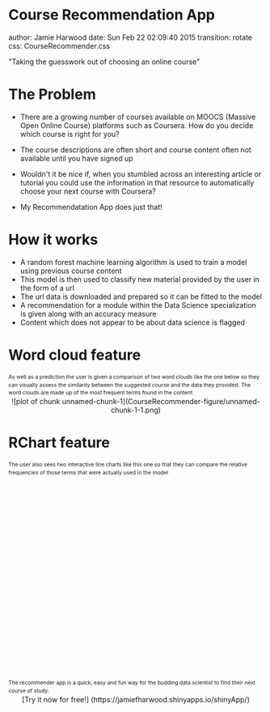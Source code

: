 Course Recommendation App
========================================================
author: Jamie Harwood
date: Sun Feb 22 02:09:40 2015
transition: rotate
css: CourseRecommender.css

"Taking the guesswork out of choosing an online course"

The Problem
========================================================


  - There are a growing number of courses available on MOOCS (Massive Open Online Course) platforms such as Coursera. How do you decide which course is right for you?

  - The course descriptions are often short and course content often not available until you have signed up

  - Wouldn't it be nice if, when you stumbled across an interesting article or tutorial you could use the information in that resource to automatically choose your next course with Coursera?

  - My Recommendatation App does just that!


How it works
========================================================

  - A random forest machine learning algorithm is used to train a model using previous course content  
  - This model is then used to classify new material provided by the user in the form of a url
  - The url data is downloaded and prepared so it can be fitted to the model  
  - A recommendation for a module within the Data Science specialization is given along with an accuracy measure
  - Content which does not appear to be about data science is flagged


Word cloud feature
========================================================

<div style="font-size: 0.75em;line-height:1.5">As well as a prediction the user is given a comparison of two word clouds like the one below so they can visually assess the similarity between the suggested course and the data they provided.  The word clouds are made up of the most frequent terms found in the content</div><center>
![plot of chunk unnamed-chunk-1](CourseRecommender-figure/unnamed-chunk-1-1.png) 

</center>

RChart feature
========================================================

<div style="font-size: 0.75em;line-height:1.5">The user also sees two interactive line charts like this one so that they can compare the relative frequencies of those terms that were actually used in the model</div>

<script type='text/javascript' src=//code.jquery.com/jquery-1.9.1.min.js></script>
<script type='text/javascript' src=//code.highcharts.com/highcharts.js></script>
<script type='text/javascript' src=//code.highcharts.com/highcharts-more.js></script>
<script type='text/javascript' src=//code.highcharts.com/modules/exporting.js></script> 
 <style>
  .rChart {
    display: block;
    margin-left: auto; 
    margin-right: auto;
    width: 1000px;
    height: 400px;
  }  
  </style>
<div id = 'chart33ce55b9c4dc' class = 'rChart highcharts'></div>
<script type='text/javascript'>
    (function($){
        $(function () {
            var chart = new Highcharts.Chart({
 "dom": "chart33ce55b9c4dc",
"width":           1000,
"height":            400,
"credits": {
 "href": null,
"text": null 
},
"exporting": {
 "enabled": false 
},
"title": {
 "text": "Average Term frequencies per lecture for the course material" 
},
"yAxis": [
 {
 "title": {
 "enabled": true,
"text": "Average Term Frequency" 
} 
} 
],
"series": [
 {
 "data": [
 [
 "able",
             0 
],
[
 "access",
             0 
],
[
 "across",
             1 
],
[
 "actual",
             6 
],
[
 "add",
             5 
],
[
 "adding",
             7 
],
[
 "address",
             1 
],
[
 "advanced",
             1 
],
[
 "all",
             0 
],
[
 "allows",
             0 
],
[
 "already",
             1 
],
[
 "also",
             8 
],
[
 "altplot",
             0 
],
[
 "always",
             4 
],
[
 "amount",
             2 
],
[
 "analyses",
             7 
],
[
 "analysis",
             0 
],
[
 "another",
             4 
],
[
 "applications",
             0 
],
[
 "applied",
             3 
],
[
 "apply",
             0 
],
[
 "appropriate",
             1 
],
[
 "are",
             0 
],
[
 "area",
             2 
],
[
 "arguments",
             0 
],
[
 "around",
             2 
],
[
 "assets",
             0 
],
[
 "assistant",
             8 
],
[
 "associate",
             0 
],
[
 "associated",
             1 
],
[
 "assume",
             6 
],
[
 "author",
             0 
],
[
 "automatically",
             0 
],
[
 "available",
             0 
],
[
 "average",
            15 
],
[
 "back",
             4 
],
[
 "based",
             3 
],
[
 "basic",
             7 
],
[
 "begin",
             0 
],
[
 "best",
             8 
],
[
 "better",
             2 
],
[
 "big",
             8 
],
[
 "binary",
             9 
],
[
 "biostatistics",
             8 
],
[
 "bloomberg",
             0 
],
[
 "bloombergshieldpng",
             0 
],
[
 "bootstrap",
            25 
],
[
 "brian",
            19 
],
[
 "building",
             0 
],
[
 "but",
             0 
],
[
 "button",
             0 
],
[
 "caffo",
            17 
],
[
 "call",
            14 
],
[
 "called",
            12 
],
[
 "can",
             0 
],
[
 "careful",
             1 
],
[
 "case",
             8 
],
[
 "cases",
             4 
],
[
 "center",
             5 
],
[
 "centerimg",
             0 
],
[
 "change",
            36 
],
[
 "changes",
             5 
],
[
 "character",
             0 
],
[
 "children",
            32 
],
[
 "chunk",
             0 
],
[
 "class",
             6 
],
[
 "classcenter",
             0 
],
[
 "classplot",
             0 
],
[
 "classrimage",
             0 
],
[
 "code",
             8 
],
[
 "col",
            11 
],
[
 "collection",
             4 
],
[
 "common",
             1 
],
[
 "commonly",
             3 
],
[
 "community",
             0 
],
[
 "components",
             2 
],
[
 "computer",
             0 
],
[
 "connection",
             0 
],
[
 "consider",
            27 
],
[
 "contain",
             0 
],
[
 "contains",
             0 
],
[
 "content",
             0 
],
[
 "continued",
             3 
],
[
 "control",
             1 
],
[
 "course",
             0 
],
[
 "cover",
             4 
],
[
 "create",
             8 
],
[
 "created",
             1 
],
[
 "creating",
             0 
],
[
 "data",
           140 
],
[
 "datascientisttoolbox",
             0 
],
[
 "date",
             2 
],
[
 "days",
             1 
],
[
 "default",
             1 
],
[
 "define",
             9 
],
[
 "depend",
             2 
],
[
 "depends",
             5 
],
[
 "describe",
             6 
],
[
 "description",
             1 
],
[
 "design",
             3 
],
[
 "developingdataproducts",
             0 
],
[
 "development",
             4 
],
[
 "deviation",
             7 
],
[
 "difference",
             6 
],
[
 "differences",
             2 
],
[
 "different",
            17 
],
[
 "difficult",
             3 
],
[
 "directly",
             0 
],
[
 "discussion",
             9 
],
[
 "div",
             0 
],
[
 "document",
             2 
],
[
 "done",
             1 
],
[
 "dont",
            16 
],
[
 "download",
             0 
],
[
 "draft",
            25 
],
[
 "due",
             6 
],
[
 "dzslides",
            25 
],
[
 "each",
             0 
],
[
 "easier",
             2 
],
[
 "easy",
             0 
],
[
 "either",
             3 
],
[
 "elements",
             2 
],
[
 "else",
             3 
],
[
 "end",
             1 
],
[
 "equal",
             5 
],
[
 "equivalent",
             3 
],
[
 "error",
            31 
],
[
 "errors",
            16 
],
[
 "estimate",
            57 
],
[
 "estimated",
             8 
],
[
 "etc",
             4 
],
[
 "evaluate",
             2 
],
[
 "even",
             9 
],
[
 "every",
             5 
],
[
 "everything",
            17 
],
[
 "example",
             0 
],
[
 "examples",
             6 
],
[
 "expected",
            14 
],
[
 "exploratoryanalysis",
             0 
],
[
 "factor",
            10 
],
[
 "false",
             0 
],
[
 "file",
             2 
],
[
 "files",
             0 
],
[
 "final",
             2 
],
[
 "find",
             1 
],
[
 "first",
            12 
],
[
 "fit",
            44 
],
[
 "follow",
             4 
],
[
 "following",
             6 
],
[
 "for",
             0 
],
[
 "frame",
            11 
],
[
 "framework",
            25 
],
[
 "free",
             0 
],
[
 "function",
            18 
],
[
 "functions",
             4 
],
[
 "further",
             0 
],
[
 "future",
             0 
],
[
 "general",
             6 
],
[
 "generally",
             3 
],
[
 "get",
            23 
],
[
 "gets",
             4 
],
[
 "getting",
             3 
],
[
 "gettingdata",
             0 
],
[
 "give",
             1 
],
[
 "given",
             4 
],
[
 "gives",
             0 
],
[
 "goal",
             4 
],
[
 "going",
             0 
],
[
 "good",
             5 
],
[
 "google",
             0 
],
[
 "great",
             1 
],
[
 "group",
            33 
],
[
 "groups",
             2 
],
[
 "guide",
             0 
],
[
 "hard",
             2 
],
[
 "harder",
             2 
],
[
 "health",
             0 
],
[
 "height",
             0 
],
[
 "help",
             2 
],
[
 "here",
             0 
],
[
 "highlight",
             0 
],
[
 "highlighter",
             0 
],
[
 "highlightjs",
             0 
],
[
 "hitheme",
            25 
],
[
 "hopkins",
             0 
],
[
 "how",
             0 
],
[
 "however",
             4 
],
[
 "html",
             0 
],
[
 "htmlslides",
            25 
],
[
 "idea",
             1 
],
[
 "ideas",
             7 
],
[
 "img",
             0 
],
[
 "immediately",
             1 
],
[
 "important",
             2 
],
[
 "include",
            12 
],
[
 "including",
             9 
],
[
 "independent",
             3 
],
[
 "inference",
            11 
],
[
 "information",
             5 
],
[
 "instead",
             2 
],
[
 "interested",
             4 
],
[
 "interesting",
             1 
],
[
 "interpret",
             5 
],
[
 "intervals",
            16 
],
[
 "intrain",
             0 
],
[
 "introduction",
             1 
],
[
 "its",
             0 
],
[
 "jeff",
            16 
],
[
 "jeffrey",
             9 
],
[
 "job",
            25 
],
[
 "johns",
             0 
],
[
 "just",
             6 
],
[
 "keep",
             2 
],
[
 "key",
             6 
],
[
 "know",
            17 
],
[
 "language",
             0 
],
[
 "large",
             7 
],
[
 "last",
             3 
],
[
 "later",
             2 
],
[
 "lead",
             1 
],
[
 "learning",
             2 
],
[
 "least",
            25 
],
[
 "lecture",
             5 
],
[
 "leek",
            26 
],
[
 "left",
             5 
],
[
 "length",
             6 
],
[
 "less",
             4 
],
[
 "let",
             3 
],
[
 "level",
            10 
],
[
 "levels",
             3 
],
[
 "lib",
            25 
],
[
 "libraries",
            18 
],
[
 "librariesnew",
             7 
],
[
 "librarycaret",
             0 
],
[
 "libraryusingr",
             8 
],
[
 "like",
             9 
],
[
 "line",
            43 
],
[
 "linear",
            86 
],
[
 "link",
             9 
],
[
 "list",
             0 
],
[
 "listfalse",
             0 
],
[
 "little",
             3 
],
[
 "load",
             1 
],
[
 "log",
            18 
],
[
 "logo",
            25 
],
[
 "look",
             6 
],
[
 "looking",
             3 
],
[
 "lot",
             2 
],
[
 "mac",
             0 
],
[
 "machine",
             3 
],
[
 "made",
             0 
],
[
 "main",
             1 
],
[
 "make",
             3 
],
[
 "makes",
             3 
],
[
 "making",
             0 
],
[
 "many",
            10 
],
[
 "mathjax",
             0 
],
[
 "may",
            13 
],
[
 "mean",
            44 
],
[
 "means",
             8 
],
[
 "measure",
            22 
],
[
 "message",
             0 
],
[
 "method",
             1 
],
[
 "methods",
             2 
],
[
 "might",
             2 
],
[
 "minimum",
             2 
],
[
 "mode",
            25 
],
[
 "model",
           110 
],
[
 "models",
            42 
],
[
 "more",
             0 
],
[
 "most",
             0 
],
[
 "much",
             4 
],
[
 "multiple",
            10 
],
[
 "must",
             5 
],
[
 "name",
             0 
],
[
 "names",
             0 
],
[
 "necessary",
             2 
],
[
 "need",
             5 
],
[
 "needed",
             4 
],
[
 "new",
             0 
],
[
 "next",
             3 
],
[
 "not",
             0 
],
[
 "note",
            20 
],
[
 "notes",
            10 
],
[
 "notice",
             4 
],
[
 "now",
             3 
],
[
 "null",
             4 
],
[
 "number",
            26 
],
[
 "object",
             2 
],
[
 "objects",
             0 
],
[
 "obtain",
             1 
],
[
 "obtained",
             1 
],
[
 "often",
            13 
],
[
 "one",
             0 
],
[
 "open",
             3 
],
[
 "order",
             3 
],
[
 "original",
             1 
],
[
 "other",
             0 
],
[
 "others",
             0 
],
[
 "our",
             0 
],
[
 "outcome",
            19 
],
[
 "outcomes",
            13 
],
[
 "overview",
             0 
],
[
 "package",
             0 
],
[
 "packages",
             1 
],
[
 "page",
             0 
],
[
 "paper",
             4 
],
[
 "parameters",
             6 
],
[
 "part",
             3 
],
[
 "particular",
             2 
],
[
 "particularly",
             1 
],
[
 "peng",
            16 
],
[
 "people",
             6 
],
[
 "place",
             0 
],
[
 "plot",
             0 
],
[
 "plotting",
             5 
],
[
 "point",
            30 
],
[
 "points",
            29 
],
[
 "population",
             2 
],
[
 "possible",
             2 
],
[
 "powerful",
             0 
],
[
 "practicalmachinelearning",
             0 
],
[
 "prediction",
            17 
],
[
 "predictors",
             1 
],
[
 "prettify",
            25 
],
[
 "previous",
             2 
],
[
 "primarily",
             0 
],
[
 "primary",
             1 
],
[
 "probability",
            14 
],
[
 "probably",
             2 
],
[
 "problem",
             4 
],
[
 "problems",
             3 
],
[
 "produce",
             0 
],
[
 "professor",
             8 
],
[
 "properties",
             2 
],
[
 "public",
             0 
],
[
 "put",
             1 
],
[
 "quick",
             0 
],
[
 "quickly",
             1 
],
[
 "quiz",
             0 
],
[
 "random",
             3 
],
[
 "rather",
             2 
],
[
 "read",
             1 
],
[
 "reading",
             0 
],
[
 "real",
             6 
],
[
 "regression",
           130 
],
[
 "regressionmodels",
             0 
],
[
 "related",
            13 
],
[
 "relationship",
            27 
],
[
 "relevant",
             4 
],
[
 "remember",
             4 
],
[
 "report",
             7 
],
[
 "reproducible",
             0 
],
[
 "reproducibleresearch",
             0 
],
[
 "requires",
             2 
],
[
 "resources",
             5 
],
[
 "result",
             1 
],
[
 "results",
            10 
],
[
 "review",
             1 
],
[
 "right",
            16 
],
[
 "roger",
            16 
],
[
 "rprogramming",
             0 
],
[
 "rules",
             2 
],
[
 "run",
             2 
],
[
 "sample",
             9 
],
[
 "samples",
             4 
],
[
 "say",
             8 
],
[
 "scale",
             2 
],
[
 "school",
             0 
],
[
 "science",
             1 
],
[
 "second",
             1 
],
[
 "see",
             8 
],
[
 "selfcontained",
            25 
],
[
 "sense",
             4 
],
[
 "series",
             0 
],
[
 "set",
             0 
],
[
 "sets",
             0 
],
[
 "setseed",
            14 
],
[
 "setting",
             2 
],
[
 "shower",
            25 
],
[
 "similar",
             1 
],
[
 "simple",
             4 
],
[
 "since",
             3 
],
[
 "size",
             4 
],
[
 "small",
             4 
],
[
 "some",
             0 
],
[
 "something",
             2 
],
[
 "sometimes",
             3 
],
[
 "source",
             0 
],
[
 "specific",
             3 
],
[
 "specify",
             0 
],
[
 "srcfigunnamedchunkpng",
             0 
],
[
 "standalone",
            25 
],
[
 "standard",
            31 
],
[
 "start",
             1 
],
[
 "starting",
             0 
],
[
 "statistical",
             7 
],
[
 "statisticalinference",
             0 
],
[
 "statistics",
             2 
],
[
 "step",
             8 
],
[
 "steps",
             0 
],
[
 "still",
             5 
],
[
 "structure",
             0 
],
[
 "study",
             1 
],
[
 "subtitle",
            25 
],
[
 "summary",
             7 
],
[
 "suppose",
             4 
],
[
 "system",
             0 
],
[
 "table",
             6 
],
[
 "take",
             7 
],
[
 "takes",
             0 
],
[
 "taking",
             6 
],
[
 "terms",
            14 
],
[
 "test",
             3 
],
[
 "testing",
             2 
],
[
 "text",
             2 
],
[
 "the",
             0 
],
[
 "then",
             0 
],
[
 "there",
             0 
],
[
 "therefore",
             1 
],
[
 "these",
             0 
],
[
 "they",
             0 
],
[
 "thing",
             2 
],
[
 "things",
            17 
],
[
 "think",
             4 
],
[
 "this",
             0 
],
[
 "three",
             3 
],
[
 "time",
             8 
],
[
 "times",
             9 
],
[
 "title",
             0 
],
[
 "titleplot",
             0 
],
[
 "together",
             0 
],
[
 "tomorrow",
            25 
],
[
 "tool",
             1 
],
[
 "tools",
             1 
],
[
 "top",
             1 
],
[
 "training",
             0 
],
[
 "true",
             2 
],
[
 "try",
             3 
],
[
 "two",
            21 
],
[
 "type",
             6 
],
[
 "types",
             0 
],
[
 "understanding",
             2 
],
[
 "unnamedchunk",
             0 
],
[
 "url",
             0 
],
[
 "use",
             0 
],
[
 "used",
             8 
],
[
 "useful",
             6 
],
[
 "uses",
             1 
],
[
 "using",
            14 
],
[
 "usually",
             2 
],
[
 "value",
            34 
],
[
 "values",
            24 
],
[
 "variable",
            20 
],
[
 "variables",
            42 
],
[
 "variance",
            40 
],
[
 "vector",
             0 
],
[
 "version",
             0 
],
[
 "versus",
            13 
],
[
 "via",
            10 
],
[
 "view",
             0 
],
[
 "want",
             9 
],
[
 "way",
            11 
],
[
 "ways",
             3 
],
[
 "web",
             4 
],
[
 "well",
            10 
],
[
 "what",
             0 
],
[
 "when",
             0 
],
[
 "whether",
             1 
],
[
 "whole",
             0 
],
[
 "why",
             0 
],
[
 "widgets",
            25 
],
[
 "will",
             0 
],
[
 "windows",
             0 
],
[
 "with",
             0 
],
[
 "without",
             3 
],
[
 "work",
             5 
],
[
 "working",
             1 
],
[
 "works",
             5 
],
[
 "write",
             3 
],
[
 "writing",
             3 
],
[
 "written",
             1 
],
[
 "year",
            46 
],
[
 "you",
             0 
],
[
 "your",
             0 
],
[
 "zenburn",
             0 
],
[
 "zero",
            28 
] 
],
"type": "line",
"marker": {
 "radius":              3 
} 
} 
],
"legend": {
 "enabled": false 
},
"xAxis": [
 {
 "title": {
 "enabled": true,
"text": "Term index" 
} 
} 
],
"subtitle": {
 "text": null 
},
"colors": [ "orange", "lightgreen" ],
"id": "chart33ce55b9c4dc",
"chart": {
 "renderTo": "chart33ce55b9c4dc" 
} 
});
        });
    })(jQuery);
</script>

<div style="font-size: 0.75em;line-height:1.5">The recommender app is a quick, easy and fun way for the budding data scientist to find their next course of study.   </div>
<center>[Try it now for free!] (https://jamiefharwood.shinyapps.io/shinyApp/)</center>
